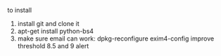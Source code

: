 to install
1. install git and clone it
2. apt-get install python-bs4
3. make sure email can work: dpkg-reconfigure exim4-config
improve threshold 8.5 and 9 alert
